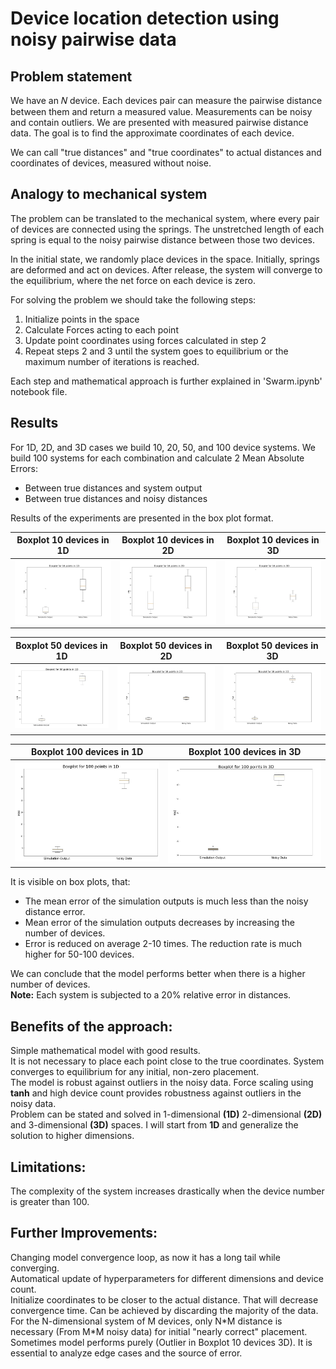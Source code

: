 # Device location detection using noisy pairwise data

## Problem statement
We have an  𝑁  device. Each devices pair can measure the pairwise distance between them and return a measured value. Measurements can be noisy and contain outliers. We are presented with measured pairwise distance data. The goal is to find the approximate coordinates of each device.

We can call "true distances" and "true coordinates" to actual distances and coordinates of devices, measured without noise.


## Analogy to mechanical system

The problem can be translated to the mechanical system, where every pair of devices are connected using the springs. The unstretched length of each spring is equal to the noisy pairwise distance between those two devices.

In the initial state, we randomly place devices in the space. Initially, springs are deformed and act on devices. After release, the system will converge to the equilibrium, where the net force on each device is zero.

For solving the problem we should take the following steps:
1. Initialize points in the space
2. Calculate Forces acting to each point
3. Update point coordinates using forces calculated in step 2
4. Repeat steps 2 and 3 until the system goes to equilibrium or the maximum number of iterations is reached.

Each step and mathematical approach is further explained in 'Swarm.ipynb' notebook file.

## Results
For 1D, 2D, and 3D cases we build 10, 20, 50, and 100 device systems. We build 100 systems for each combination and calculate 2 Mean Absolute Errors:
* Between true distances and system output
* Between true distances and noisy distances

Results of the experiments are presented in the box plot format.

Boxplot 10 devices in 1D   |  Boxplot 10 devices in 2D | Boxplot 10 devices in 3D
:-------------------------:|:-------------------------:|:-------------------------:
![](images/Boxplot_10_points_1D.jpg)|  ![](images/Boxplot_10_points_2D.jpg) |  ![](images/Boxplot_10_points_3D.jpg)


Boxplot 50 devices in 1D   |  Boxplot 50 devices in 2D | Boxplot 50 devices in 3D
:-------------------------:|:-------------------------:|:-------------------------:
![](images/Boxplot_50_points_1D.jpg)|  ![](images/Boxplot_50_points_2D.jpg) |  ![](images/Boxplot_50_points_3D.jpg)


Boxplot 100 devices in 1D  |  Boxplot 100 devices in 3D
:-------------------------:|:-------------------------:
![](images/Boxplot_100_points_1D.jpg)|  ![](images/Boxplot_100_points_3D.jpg)


It is visible on box plots, that:
* The mean error of the simulation outputs is much less than the noisy distance error.
* Mean error of the simulation outputs decreases by increasing the number of devices.
* Error is reduced on average  2-10 times. The reduction rate is much higher for 50-100 devices.

We can conclude that the model performs better when there is a higher number of devices.  <br />
**Note:**  Each system is subjected to a 20% relative error in distances.   

## Benefits of the approach:
Simple mathematical model with good results. <br />
It is not necessary to place each point close to the true coordinates. System converges to equilibrium for any initial, non-zero placement.  <br />
The model is robust against outliers in the noisy data. Force scaling using **tanh** and high device count provides robustness against outliers in the noisy data. <br />
Problem can be stated and solved in 1-dimensional **(1D)** 2-dimensional **(2D)** and 3-dimensional **(3D)** spaces. I will start from **1D** and generalize the solution to higher dimensions.

## Limitations:  
The complexity of the system increases drastically when the device number is greater than 100.

## Further Improvements:
Changing model convergence loop, as now it has a long tail while converging. <br />
Automatical update of hyperparameters for different dimensions and device count.  <br />
Initialize coordinates to be closer to the actual distance. That will decrease convergence time. Can be achieved by discarding the majority of the data. For the N-dimensional system of M devices, only N\*M distance is necessary (From M*M noisy data) for initial "nearly correct" placement. <br />
Sometimes model performs purely (Outlier in Boxplot 10 devices 3D). It is essential to analyze edge cases and the source of error.
